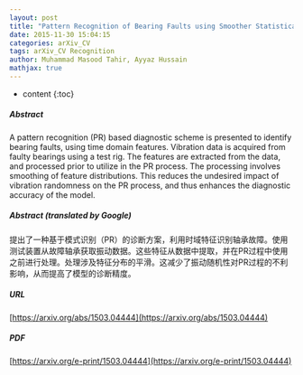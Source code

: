 ```yaml
---
layout: post
title: "Pattern Recognition of Bearing Faults using Smoother Statistical Features"
date: 2015-11-30 15:04:15
categories: arXiv_CV
tags: arXiv_CV Recognition
author: Muhammad Masood Tahir, Ayyaz Hussain
mathjax: true
---
```


* content
{:toc}

##### Abstract
A pattern recognition (PR) based diagnostic scheme is presented to identify bearing faults, using time domain features. Vibration data is acquired from faulty bearings using a test rig. The features are extracted from the data, and processed prior to utilize in the PR process. The processing involves smoothing of feature distributions. This reduces the undesired impact of vibration randomness on the PR process, and thus enhances the diagnostic accuracy of the model.

##### Abstract (translated by Google)
提出了一种基于模式识别（PR）的诊断方案，利用时域特征识别轴承故障。使用测试装置从故障轴承获取振动数据。这些特征从数据中提取，并在PR过程中使用之前进行处理。处理涉及特征分布的平滑。这减少了振动随机性对PR过程的不利影响，从而提高了模型的诊断精度。

##### URL
[https://arxiv.org/abs/1503.04444](https://arxiv.org/abs/1503.04444)

##### PDF
[https://arxiv.org/e-print/1503.04444](https://arxiv.org/e-print/1503.04444)

